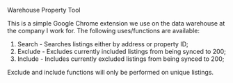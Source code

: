 Warehouse Property Tool

This is a simple Google Chrome extension we use on the data warehouse at the company I work for.
The following uses/functions are available:

1. Search - Searches listings either by address or property ID;
2. Exclude - Excludes currently included listings from being synced to 200;
3. Include - Includes currently excluded listings from being synced to 200;

Exclude and include functions will only be performed on unique listings.
